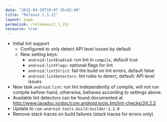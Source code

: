 ```yaml
---
date: "2015-04-29T10:07:35+02:00"
title: "Release 1.3.22"
layout: page
permalink: /releases/1_3_22/
resource: true
---
```



* Initial lint support
  * Configured to only detect API level issues by default
  * New setting keys:
      * `android:lintEnabled`: run lint in `compile`, default true
      * `android:lintFlags`: optional flags for lint
      * `android:lintStrict`: fail the build on lint errors, default false
      * `android:lintDetectors`: lint rules to detect, default: API level issues
* New task `android:lint`: run lint independently of compile, will not run compile before-hand, otherwise, behaves according to settings above.
* Available lint detectors can be found documented at http://www.javadoc.io/doc/com.android.tools.lint/lint-checks/24.2.2
* Update to `com.android.tools.build:builder:1.2.0`
* Remove stack traces on build failures (stack traces for errors only)
